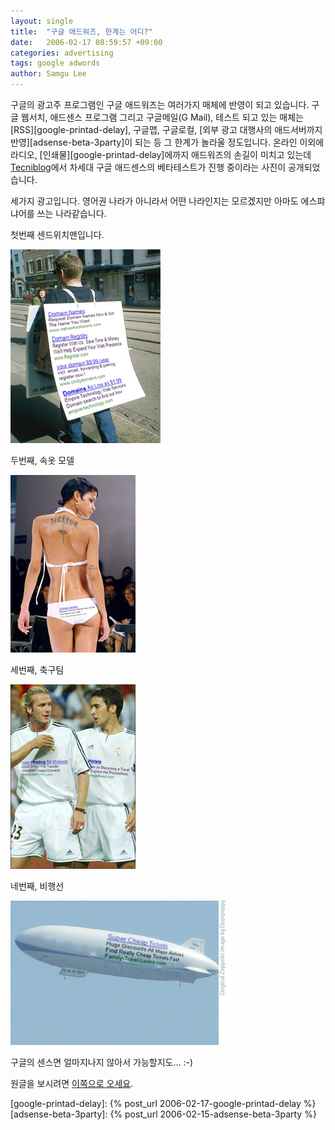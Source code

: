 ```yaml
---
layout: single
title:  "구글 애드워즈, 한계는 어디?"
date:   2006-02-17 08:59:57 +09:00
categories: advertising
tags: google adwords
author: Samgu Lee
---
```

구글의 광고주 프로그램인 구글 애드워즈는 여러가지 매체에 반영이 되고 있습니다. 구글 웹서치, 애드센스 프로그램 그리고 구글메일(G Mail), 테스트 되고 있는 매체는 [RSS][google-printad-delay], 구글맵, 구글로컬, [외부 광고 대행사의 애드서버까지 반영][adsense-beta-3party]이 되는 등 그 한계가 놀라울 정도입니다. 온라인 이외에 라디오, [인쇄물][google-printad-delay]에까지 애드워즈의 손길이 미치고 있는데 [Tecniblog](http://www.tecniblog.com/buscadores/enlaces-patrocinados/adwords_next_step.php)에서 차세대 구글 애드센스의 베타테스트가 진행 중이라는 사진이 공개되었습니다.

세가지 광고입니다. 영어권 나라가 아니라서 어떤 나라인지는 모르겠지만 아마도 에스퍄냐어를 쓰는 나라같습니다.

첫번째 센드위치맨입니다.

![차세대 구글 애드워즈 - 센드위치맨](/assets/adwords_next_generation_1.jpg)

두번째, 속옷 모델

![차세대 구글 애드워즈 - 속옷모델](/assets/adwords_next_generation_2.jpg)

세번째, 축구팀

![차세대 구글 애드워즈 - 축구팀](/assets/adwords_next_generation_3.jpg)

네번째, 비행선

![차세대 구글 애드워즈 - 비행선](/assets/adwords_next_generation_4.jpg)

구글의 센스면 얼마지나지 않아서 가능할지도... :-)

원글을 보시려면 [이쪽으로 오세요](http://www.tecniblog.com/buscadores/enlaces-patrocinados/adwords_next_step.php).

[google-printad-delay]: {% post_url 2006-02-17-google-printad-delay %}
[adsense-beta-3party]: {% post_url 2006-02-15-adsense-beta-3party %}

